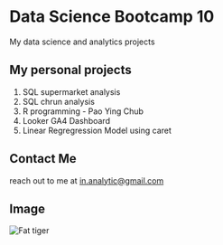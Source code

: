 # Data Science Bootcamp 10
My data science and analytics projects

## My personal projects

1. SQL supermarket analysis
2. SQL chrun analysis
3. R programming - Pao Ying Chub
4. Looker GA4 Dashboard
5. Linear Regregression Model using caret

## Contact Me
reach out to me at in.analytic@gmail.com

## Image
![Fat tiger](https://i.seadn.io/gae/yUQMy3tMVSSp98_FlJ1BKgvwOGgbLsrCnYfqN67dQGnfNUZk8L82Ax9kxo1bHRQ_T5cAKu6TMIwK2C7GE7_RrPnL2yzf6Jn5TkJ2wg?auto=format&dpr=1&w=1000)
